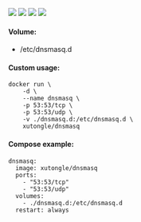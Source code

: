 ![](https://img.shields.io/badge/Dnsmasq-2.76-brightgreen.svg) ![](https://img.shields.io/badge/Dnsmasq-3.4-brightgreen.svg) ![](https://img.shields.io/docker/stars/gists/dnsmasq.svg) ![](https://img.shields.io/docker/pulls/gists/dnsmasq.svg)

#### Volume:

- /etc/dnsmasq.d

#### Custom usage:

    docker run \
        -d \
        --name dnsmasq \
        -p 53:53/tcp \
        -p 53:53/udp \
        -v ./dnsmasq.d:/etc/dnsmasq.d \
        xutongle/dnsmasq

#### Compose example:

    dnsmasq:
      image: xutongle/dnsmasq
      ports:
        - "53:53/tcp"
        - "53:53/udp"
      volumes:
        - ./dnsmasq.d:/etc/dnsmasq.d
      restart: always
